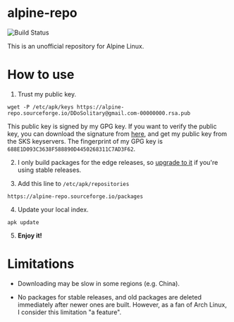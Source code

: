 # alpine-repo

![Build Status](https://github.com/DDoSolitary/alpine-repo/workflows/.github/workflows/build.yml/badge.svg)

This is an unofficial repository for Alpine Linux.

# How to use

1. Trust my public key.

```
wget -P /etc/apk/keys https://alpine-repo.sourceforge.io/DDoSolitary@gmail.com-00000000.rsa.pub
```
This public key is signed by my GPG key. If you want to verify the public key, you can download the signature from [here](https://alpine-repo.sourceforge.io/DDoSolitary@gmail.com-00000000.rsa.pub.sig), and get my public key from the SKS keyservers. The fingerprint of my GPG key is `688E1D093C3638F588890D4450268311C7AD3F62`.

2. I only build packages for the edge releases, so [upgrade to it](https://wiki.alpinelinux.org/wiki/Upgrading_Alpine#Upgrading_to_Edge) if you're using stable releases.

3. Add this line to `/etc/apk/repositories`

```
https://alpine-repo.sourceforge.io/packages
```

4. Update your local index.

```
apk update
```

5. **Enjoy it!**

# Limitations

- Downloading may be slow in some regions (e.g. China).

- No packages for stable releases, and old packages are deleted immediately after newer ones are built. However, as a fan of Arch Linux, I consider this limitation "a feature".
